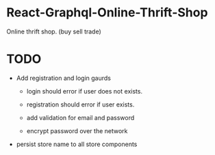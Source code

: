# React-Graphql-Online-Thrift-Shop
Online thrift shop. (buy sell trade)
# TODO
- Add registration and login gaurds
  * login should error if user does not exists.

  * registration should error if user exists.

  * add validation for email and password

  * encrypt password over the network

- persist store name to all store components 

